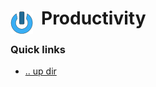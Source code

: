 # Productivity <img style="margin: 6px 13px 0px 0px" align="left" src="../../data/images/logo_36x36.png" />

### Quick links
* [.. up dir](../README.md)
